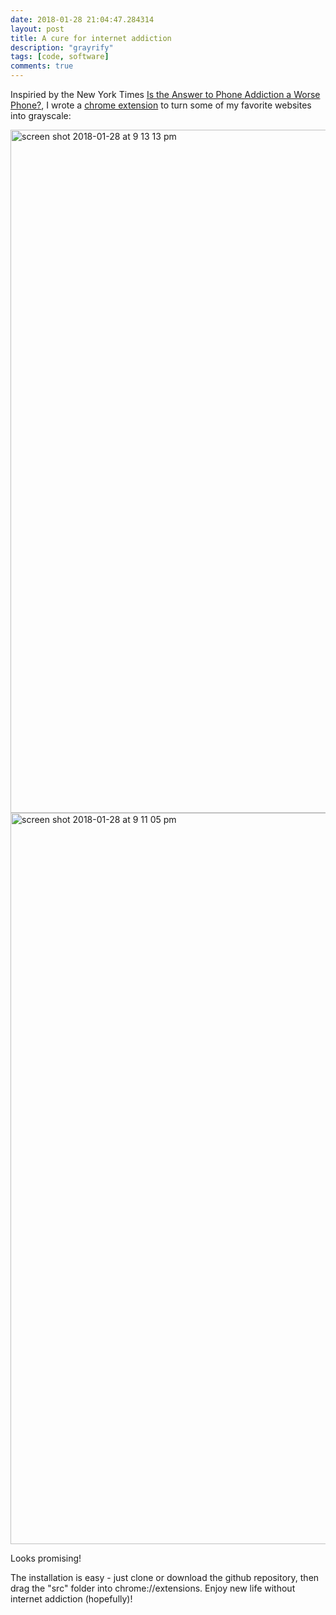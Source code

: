```yaml
---
date: 2018-01-28 21:04:47.284314
layout: post
title: A cure for internet addiction
description: "grayrify"
tags: [code, software]
comments: true
---
```


Inspiried by the New York Times [Is the Answer to Phone Addiction a Worse Phone?](https://www.nytimes.com/2018/01/12/technology/grayscale-phone.html), I wrote a [chrome extension](https://github.com/seanschang/Grayrify) to turn some of my favorite websites into grayscale:

<img width="1093" alt="screen shot 2018-01-28 at 9 13 13 pm" src="https://user-images.githubusercontent.com/5177427/35490795-1e76e9d2-0470-11e8-8fe0-c226f6f5a6dd.png">

<img width="1170" alt="screen shot 2018-01-28 at 9 11 05 pm" src="https://user-images.githubusercontent.com/5177427/35490749-d4f5da16-046f-11e8-8afa-0cf44c9e14fb.png">

Looks promising! 

The installation is easy - just clone or download the github repository, then drag the "src" folder into chrome://extensions. Enjoy new life without internet addiction (hopefully)!


